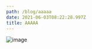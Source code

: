 ```yaml
---
path: /blog/aaaaa
date: 2021-06-03T08:22:28.997Z
title: AAAAA
---
```

![image](/assets/welcome.png "image")